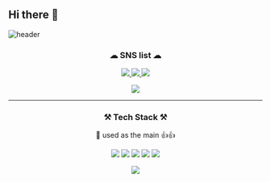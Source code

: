 ## Hi there 👋
![header](https://capsule-render.vercel.app/api?type=waving&color=auto&height=300&section=header&text=Welcome&fontSize=90&animation=fadeIn&fontAlignY=38&desc=cereal-with-water's%20GitHub%20Profile&descAlignY=51&descAlign=62) 

<h3 align="center">☁ SNS list ☁</h3>

<p align="center">
  <a href="https://yourblog.com" target="_blank">
    <img src="https://img.shields.io/badge/DevBlog-111111?style=flat-square&logo=githubpages&logoColor=white"/>
  </a>
  <a href="https://facebook.com/yourid" target="_blank">
    <img src="https://img.shields.io/badge/Facebook-1877F2?style=flat-square&logo=facebook&logoColor=white"/>
  </a>
  <a href="https://www.instagram.com/aidenkm_/" target="_blank">
    <img src="https://img.shields.io/badge/Instagram-E4405F?style=flat-square&logo=instagram&logoColor=white"/>
  </a>
</p>

<p align="center">
  <img src="https://visitor-badge.laobi.icu/badge?page_id=cereal-with-water.cereal-with-water" />
</p>





---

<h3 align="center">⚒ Tech Stack ⚒</h3>
<p align="center">🔑 used as the main 👍👍</p>

<p align="center">
  <img src="https://img.shields.io/badge/JAVA-007396?style=for-the-badge&logo=openjdk&logoColor=white"/>
  <img src="https://img.shields.io/badge/SPRING-6DB33F?style=for-the-badge&logo=spring&logoColor=white"/>
  <img src="https://img.shields.io/badge/SPRINGBOOT-6DB33F?style=for-the-badge&logo=springboot&logoColor=white"/>
  <img src="https://img.shields.io/badge/JAVASCRIPT-F7DF1E?style=for-the-badge&logo=javascript&logoColor=black"/>
  <img src="https://img.shields.io/badge/AWS-232F3E?style=for-the-badge&logo=amazonaws&logoColor=white"/>
</p>

<p align="center">
  <img src="https://github-readme-stats.vercel.app/api?username=cereal-with-water&show_icons=true&theme=tokyonight" />
</p>
